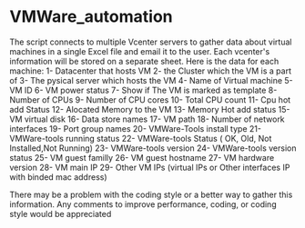 # VMWare_automation

The script connects to multiple Vcenter servers to gather data about virtual machines in a single Excel file and email it to the user.
Each vcenter's information will be stored on a separate sheet. Here is the data for each machine:
1- Datacenter that hosts VM
2- the Cluster which the VM is a part of 
3- The pysical server which hosts the VM
4- Name of Virtual machine 
5- VM ID
6- VM power status 
7- Show if The VM is marked as template
8- Number of CPUs 
9- Number of CPU cores 
10- Total CPU count 
11- Cpu hot add Status
12- Alocated Memory to the VM
13- Memory Hot add status 
15- VM virtual disk 
16- Data store names 
17- VM path
18- Number of network interfaces 
19- Port group names 
20- VMWare-Tools install type 
21- VMWare-tools running status 
22- VMWare-tools Status ( OK, Old, Not Installed,Not Running)
23- VMWare-tools version
24- VMWare-tools version status 
25- VM guest familly
26- VM guest hostname 
27- VM hardware version
28- VM main IP
29- Other VM IPs (virtual IPs or Other interfaces IP with binded mac address)

There may be a problem with the coding style or a better way to gather this information. Any comments to improve performance, coding, or coding style would be appreciated
